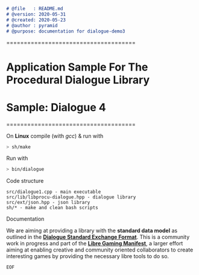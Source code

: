 ```markdown
# @file   : README.md
# @version: 2020-05-31
# @created: 2020-05-23
# @author : pyramid
# @purpose: documentation for dialogue-demo3
```



=====================================
# **Application Sample For The Procedural Dialogue Library**
# Sample: Dialogue 4

=====================================

On **Linux** compile (with *gcc*) & run with

```bash
> sh/make
```

Run with

```bash
> bin/dialogue
```



Code structure

```
src/dialogue1.cpp - main executable
src/lib/libprocu-dialogue.hpp - dialogue library
src/ext/json.hpp - json library
sh/* - make and clean bash scripts
```



Documentation

We are aiming at providing a library with the **standard data model** as outlined in the [**Dialogue Standard Exchange Format**](../../README.md#dialogue-standard-exchange-format). This is a community work in progress and part of the [**Libre Gaming Manifest**](https://github.com/LibreGamingManifest), a larger effort aiming at enabling creative and community oriented collaborators to create interesting games by providing the necessary libre tools to do so.



```EOF```
